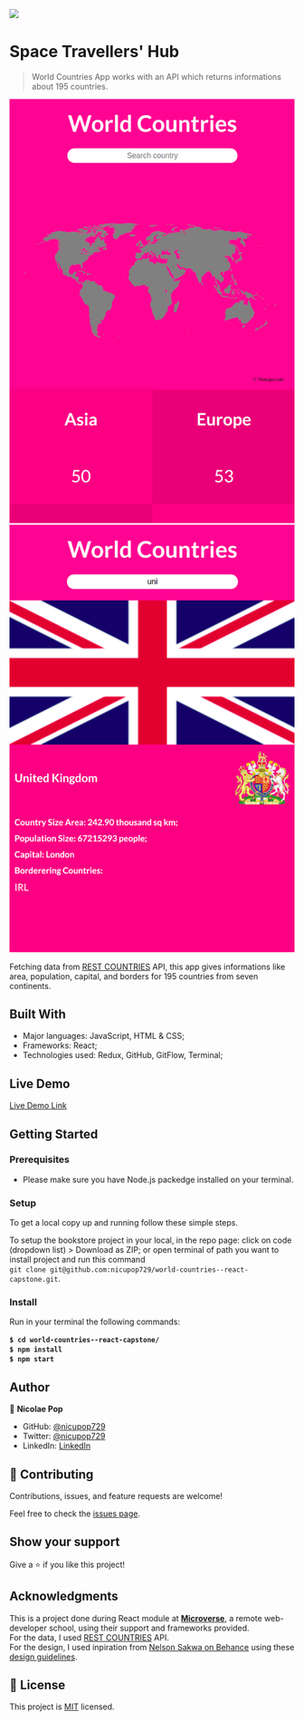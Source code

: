 ![](https://img.shields.io/badge/Microverse-blueviolet)

# Space Travellers' Hub

> World Countries App works with an API which returns informations about 195 countries.

![screenshot](./src/assets/home-page-world.png)
![screenshot](./src/assets/countries-world.png)

Fetching data from [REST COUNTRIES](https://restcountries.com/) API, this app gives informations like area, population, capital, and borders for 195 countries from seven continents.

## Built With

- Major languages: JavaScript, HTML & CSS;
- Frameworks: React;
- Technologies used: Redux, GitHub, GitFlow, Terminal;

## Live Demo

[Live Demo Link](https://world-countries-react-redux.netlify.app/)

## Getting Started

### Prerequisites

- Please make sure you have Node.js packedge installed on your terminal.

### Setup

To get a local copy up and running follow these simple steps.

To setup the bookstore project in your local, in the repo page:
click on code (dropdown list) > Download as ZIP;
or open terminal of path you want to install project and run this command <br>
`git clone git@github.com:nicupop729/world-countries--react-capstone.git`.

### Install

Run in your terminal the following commands:

**`$ cd world-countries--react-capstone/`**<br>
**`$ npm install`**<br>
**`$ npm start`**

## Author

👤 **Nicolae Pop**

- GitHub: [@nicupop729](https://github.com/nicupop729)
- Twitter: [@nicupop729](https://twitter.com/nicupop729)
- LinkedIn: [LinkedIn](https://www.linkedin.com/in/nicolae-pop/)


## 🤝 Contributing

Contributions, issues, and feature requests are welcome!

Feel free to check the [issues page](https://github.com/nicupop729/world-countries--react-capstone/issues).

## Show your support

Give a ⭐️ if you like this project!

## Acknowledgments

This is a project done during React module at **[Microverse](https://www.microverse.org/)**, a remote web-developer school, using their support and frameworks provided.<br />
For the data, I used [REST COUNTRIES](https://restcountries.com/) API.<br />
For the design, I used inpiration from [Nelson Sakwa on Behance](https://www.behance.net/sakwadesignstudio) using these [design guidelines](https://www.behance.net/gallery/31579789/Ballhead-App-(Free-PSDs)).

## 📝 License

This project is [MIT](./MIT.md) licensed.
